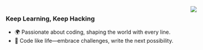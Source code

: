 <!--
**ren-woohoo/ren-woohoo** is a ✨ _special_ ✨ repository because its `README.md` (this file) appears on your GitHub profile.

Here are some ideas to get you started:

- 🔭 I’m currently working on ...
- 🌱 I’m currently learning ...
- 👯 I’m looking to collaborate on ...
- 🤔 I’m looking for help with ...
- 💬 Ask me about ...
- 📫 How to reach me: ...
- 😄 Pronouns: ...
- ⚡ Fun fact: ...
-->
<img align="right" src="https://github-readme-stats.vercel.app/api?username=ren-woohoo&show_icons=true&theme=radical&hide_title=true" />

### Keep Learning, Keep Hacking

- 🌍 Passionate about coding, shaping the world with every line.
- 🎯 Code like life—embrace challenges, write the next possibility.
